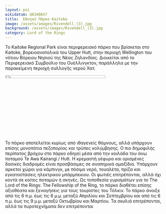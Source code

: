 ```yaml
---
layout: poi
wikidatum: Q6348657
title:  Εθνηκό Πάρκο Kaitoke        
image: /assets/images/Rivendell_(3).jpg
background: /assets/images/Rivendell_(3).jpg
category: Lord of the Rings
---
```


<p>Το Kaitoke Regional Park είναι περιφερειακό πάρκο που βρίσκεται στο Kaitoke, βορειοανατολικά του Upper Hutt, στην περιοχή Wellington του νότιου Βόρειου Νησιού της Νέας Ζηλανδίας. Διοικείται από το Περιφερειακό Συμβούλιο του Ουέλλινγκτον, παράλληλα με την παρακείμενη περιοχή συλλογής νερού Χατ.</p>

<img src= "/assets/images/Rivendell_(3).jpg" style="width: 80%; height: 5%;">

<p>Το πάρκο αποτελείται κυρίως από ιθαγενείς θάμνους, αλλά υπάρχουν επίσης μονοπάτια πεζοπορίας και τρύπες κολύμβησης. Ο πιο δημοφιλής περίπατος βρόχου στο πάρκο οδηγεί μέσα από την κοιλάδα του άνω ποταμού Te Awa Kairangi / Hutt. Η κρεμαστή γέφυρα και ορισμένες δασικές διαδρομές είναι προσβάσιμες σε αναπηρικά αμαξίδια. Υπάρχουν αρκετοί χώροι για κάμπινγκ, με πόσιμο νερό, τουαλέτα, πρίζα και εγκαταστάσεις ηλεκτρικού μπάρμπεκιου. Οι φωτιές επιτρέπονται, αλλά όχι κοντά σε κοίτες ποταμών ή σκηνές. Ως τοποθεσία γυρισμάτων για το The Lord of the Rings: The Fellowship of the Ring, το πάρκο διαθέτει επίσης αξιοθέατα και ξεναγήσεις για τους τουρίστες του Τόλκιν. Το πάρκο άνοιξε από τις 6 π.μ. έως τις 6 μ.μ. μεταξύ Απριλίου και Σεπτεμβρίου και από τις 6 π.μ. έως τις 9 μ.μ. μεταξύ Οκτωβρίου και Μαρτίου. Τα σκυλιά επιτρέπονται, αλλά τα πυροτεχνήματα δεν επιτρέπονται</p>